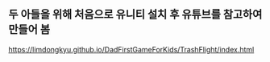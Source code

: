 ## 두 아들을 위해 처음으로 유니티 설치 후 유튜브를 참고하여 만들어 봄

https://limdongkyu.github.io/DadFirstGameForKids/TrashFlight/index.html

